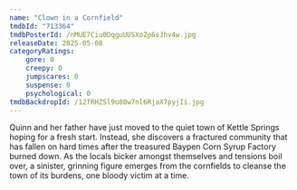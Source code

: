 ```yaml
---
name: "Clown in a Cornfield"
tmdbId: "713364"
tmdbPosterId: /nMUE7Ciu0DqguUUSXoZp6sJhv4w.jpg
releaseDate: 2025-05-08
categoryRatings:
    gore: 0
    creepy: 0
    jumpscares: 0
    suspense: 0
    psychological: 0
tmdbBackdropId: /12fRHZSl9o80w7nl6RjaX7pyjIi.jpg
---
```

Quinn and her father have just moved to the quiet town of Kettle Springs hoping for a fresh start. Instead, she discovers a fractured community that has fallen on hard times after the treasured Baypen Corn Syrup Factory burned down. As the locals bicker amongst themselves and tensions boil over, a sinister, grinning figure emerges from the cornfields to cleanse the town of its burdens, one bloody victim at a time.
